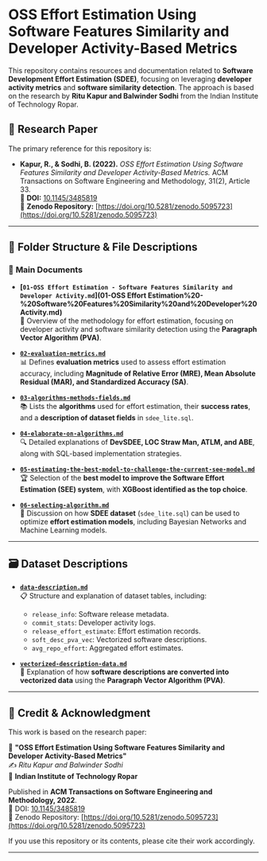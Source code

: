 # OSS Effort Estimation Using Software Features Similarity and Developer Activity-Based Metrics

This repository contains resources and documentation related to **Software Development Effort Estimation (SDEE)**, focusing on leveraging **developer activity metrics** and **software similarity detection**. The approach is based on the research by **Ritu Kapur and Balwinder Sodhi** from the Indian Institute of Technology Ropar.

## 📄 Research Paper
The primary reference for this repository is:
- **Kapur, R., & Sodhi, B. (2022).** *OSS Effort Estimation Using Software Features Similarity and Developer Activity-Based Metrics.* ACM Transactions on Software Engineering and Methodology, 31(2), Article 33.  
  📌 **DOI:** [10.1145/3485819](https://doi.org/10.1145/3485819)  
  📌 **Zenodo Repository:** [https://doi.org/10.5281/zenodo.5095723](https://doi.org/10.5281/zenodo.5095723)

---

## 📂 Folder Structure & File Descriptions

### 📌 **Main Documents**
- **[`01-OSS Effort Estimation - Software Features Similarity and Developer Activity.md`](01-OSS Effort Estimation%20-%20Software%20Features%20Similarity%20and%20Developer%20Activity.md)**  
  📖 Overview of the methodology for effort estimation, focusing on developer activity and software similarity detection using the **Paragraph Vector Algorithm (PVA)**.

- **[`02-evaluation-metrics.md`](02-evaluation-metrics.md)**  
  📊 Defines **evaluation metrics** used to assess effort estimation accuracy, including **Magnitude of Relative Error (MRE), Mean Absolute Residual (MAR), and Standardized Accuracy (SA)**.

- **[`03-algorithms-methods-fields.md`](03-algorithms-methods-fields.md)**  
  📚 Lists the **algorithms** used for effort estimation, their **success rates**, and a **description of dataset fields** in `sdee_lite.sql`.

- **[`04-elaborate-on-algorithms.md`](04-elaborate-on-algorithms.md)**  
  🔍 Detailed explanations of **DevSDEE, LOC Straw Man, ATLM, and ABE**, along with SQL-based implementation strategies.

- **[`05-estimating-the-best-model-to-challenge-the-current-see-model.md`](05-estimating-the-best-model-to-challenge-the-current-see-model.md)**  
  🏆 Selection of the **best model to improve the Software Effort Estimation (SEE) system**, with **XGBoost identified as the top choice**.

- **[`06-selecting-algorithm.md`](06-selecting-algorithm.md)**  
  📌 Discussion on how **SDEE dataset** (`sdee_lite.sql`) can be used to optimize **effort estimation models**, including Bayesian Networks and Machine Learning models.

---

## 🗃️ **Dataset Descriptions**
- **[`data-description.md`](data-description.md)**  
  📋 Structure and explanation of dataset tables, including:
  - `release_info`: Software release metadata.
  - `commit_stats`: Developer activity logs.
  - `release_effort_estimate`: Effort estimation records.
  - `soft_desc_pva_vec`: Vectorized software descriptions.
  - `avg_repo_effort`: Aggregated effort estimates.

- **[`vectorized-description-data.md`](vectorized-description-data.md)**  
  🔢 Explanation of how **software descriptions are converted into vectorized data** using the **Paragraph Vector Algorithm (PVA)**.

---

## 📜 **Credit & Acknowledgment**
This work is based on the research paper:

📖 **"OSS Effort Estimation Using Software Features Similarity and Developer Activity-Based Metrics"**  
✍️ *Ritu Kapur and Balwinder Sodhi*  
🏫 **Indian Institute of Technology Ropar**  

Published in **ACM Transactions on Software Engineering and Methodology, 2022**.  
🔗 DOI: [10.1145/3485819](https://doi.org/10.1145/3485819)  
🔗 Zenodo Repository: [https://doi.org/10.5281/zenodo.5095723](https://doi.org/10.5281/zenodo.5095723)  

If you use this repository or its contents, please cite their work accordingly.

---
